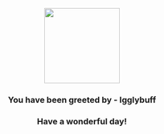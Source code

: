 <p align="center">
    <img src="https://raw.githubusercontent.com/PokeAPI/sprites/master/sprites/pokemon/174.png" width="150" height="150">
</p>
<h3 align="center">You have been greeted by - <b>Igglybuff</b></h3>
<h3 align="center">Have a wonderful day!</h3>
